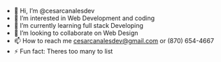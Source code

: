 - 👋 Hi, I’m @cesarcanalesdev
- 👀 I’m interested in Web Development and coding
- 🌱 I’m currently learning full stack Developing
- 💞️ I’m looking to collaborate on Web Design
- 📫 How to reach me cesarcanalesdev@gmail.com or (870) 654-4667
- ⚡ Fun fact: Theres too many to list

<!---
cesarcanalesdev/cesarcanalesdev is a ✨ special ✨ repository because its `README.md` (this file) appears on your GitHub profile.
You can click the Preview link to take a look at your changes.
--->
